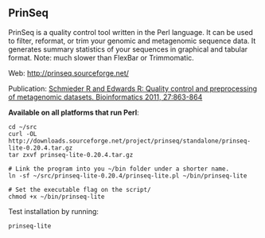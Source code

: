 ## PrinSeq

PrinSeq is a quality control tool written in the Perl language.
It can be used to filter, reformat, or trim your genomic and metagenomic
sequence data. It generates summary statistics of your sequences in
graphical and tabular format. Note: much slower than FlexBar or Trimmomatic.

Web: http://prinseq.sourceforge.net/

Publication: [Schmieder R and Edwards R: Quality control and preprocessing of metagenomic
datasets. Bioinformatics 2011, 27:863-864][prinseq]

[prinseq]: http://bioinformatics.oxfordjournals.org/content/27/6/863.long


**Available on all platforms that run Perl**:

    cd ~/src
    curl -OL http://downloads.sourceforge.net/project/prinseq/standalone/prinseq-lite-0.20.4.tar.gz
    tar zxvf prinseq-lite-0.20.4.tar.gz

    # Link the program into you ~/bin folder under a shorter name.
    ln -sf ~/src/prinseq-lite-0.20.4/prinseq-lite.pl ~/bin/prinseq-lite

    # Set the executable flag on the script/
    chmod +x ~/bin/prinseq-lite

Test installation by running:

    prinseq-lite